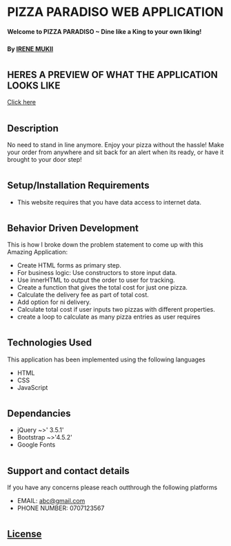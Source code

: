 # PIZZA PARADISO WEB APPLICATION
#### Welcome to PIZZA PARADISO ~ Dine like a King to your own liking!
### 
#### By [**IRENE MUKII**](https://github.com/Irene-Mukii)
#
## HERES A PREVIEW OF WHAT THE APPLICATION LOOKS LIKE 

[Click here](https://irene-mukii.github.io/pizza-paradiso/)


#
## Description
No need to stand in line anymore. Enjoy your pizza without the hassle! 
Make your order from anywhere and sit back for an alert when its ready, or have it brought to your door step!

#

## Setup/Installation Requirements
* This website requires that you have data access to internet data.
#
## Behavior Driven Development
This is how I broke down the problem statement to come up with this Amazing Application:

* Create HTML forms as primary step.
* For business logic: Use constructors to store input data.
* Use innerHTML to output the order to user for tracking.
* Create a function that gives the total cost for just one pizza.
* Calculate the delivery fee as part of total cost.
* Add option for ni delivery.
* Calculate total cost if user inputs two pizzas with different properties.
* create a  loop to calculate as many pizza entries as user requires

#
## Technologies Used
This application has been implemented using the following languages
* HTML
* CSS 
* JavaScript
#
## Dependancies
* jQuery ~>' 3.5.1'
* Bootstrap ~>'4.5.2'
* Google Fonts
#
## Support and contact details
If you have any concerns please reach outthrough the following platforms
* EMAIL: abc@gmail.com 
* PHONE NUMBER: 0707123567
#
## [License](./LICENSE)